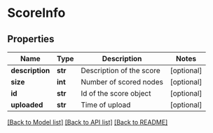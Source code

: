 # ScoreInfo

## Properties
Name | Type | Description | Notes
------------ | ------------- | ------------- | -------------
**description** | **str** | Description of the score | [optional] 
**size** | **int** | Number of scored nodes | [optional] 
**id** | **str** | Id of the score object | [optional] 
**uploaded** | **str** | Time of upload | [optional] 

[[Back to Model list]](../README.md#documentation-for-models) [[Back to API list]](../README.md#documentation-for-api-endpoints) [[Back to README]](../README.md)


